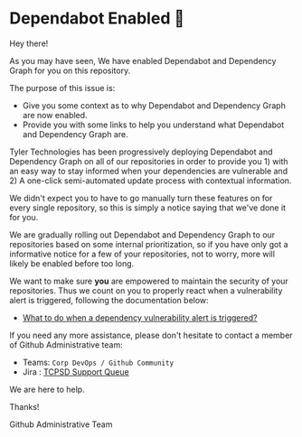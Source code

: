 # Dependabot Enabled :wave:

Hey there!

As you may have seen, We have enabled Dependabot and Dependency Graph for you on this repository.


The purpose of this issue is:

- Give you some context as to why Dependabot and Dependency Graph are now enabled.
- Provide you with some links to help you understand what Dependabot and Dependency Graph are.

Tyler Technologies has been progressively deploying Dependabot and Dependency Graph on all of our repositories in order to provide you 1) with an easy way to stay informed when your dependencies are vulnerable and 2) A one-click semi-automated update process with contextual information.

We didn't expect you to have to go manually turn these features on for every single repository, so this is simply a notice saying that we've done it for you.

We are gradually rolling out Dependabot and Dependency Graph to our repositories based on some internal prioritization, so if you have only got a informative notice for a few of your repositories, not to worry, more will likely be enabled before too long.

We want to make sure **you** are empowered to maintain the security of your repositories. Thus we count on you to properly react when a vulnerability alert is triggered, following the documentation below:


- [What to do when a dependency vulnerability alert is triggered?](https://docs.github.com/en/code-security/dependabot/dependabot-alerts/about-dependabot-alerts)

If you need any more assistance, please don't hesitate to contact a member of Github Administrative team:
- Teams: `Corp DevOps / Github Community`
- Jira : [TCPSD Support Queue](https://tylerjira.tylertech.com/servicedesk/customer/portal/21)

We are here to help.

Thanks!

Github Administrative Team
